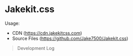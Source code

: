 # Jakekit.css

Usage:
- CDN (https://cdn.jakekitcss.com)
- Source Files (https://github.com/Jake7500/Jakekit.css)

> Development Log 
